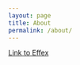 ```yaml
---
layout: page
title: About
permalink: /about/
---
```




[Link to Effex][effex]


[effex]: https://github.com/jakenotjacob/effex

